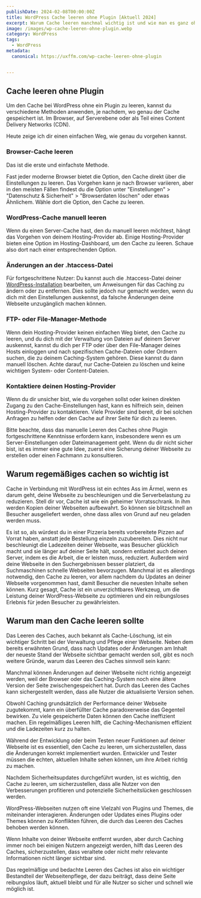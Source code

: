 ```yaml
---
publishDate: 2024-02-08T00:00:00Z
title: WordPress Cache leeren ohne Plugin [Aktuell 2024]
excerpt: Warum Cache leeren manchmal wichtig ist und wie man es ganz ohne Plugin schafft.
image: /images/wp-cache-leeren-ohne-plugin.webp
category: WordPress
tags:
  - WordPress
metadata:
  canonical: https://uxffm.com/wp-cache-leeren-ohne-plugin


---
```


## Cache leeren ohne Plugin

Um den Cache bei WordPress ohne ein Plugin zu leeren, kannst du verschiedene Methoden anwenden, je nachdem, wo genau der Cache gespeichert ist. Im Browser, auf Serverebene oder als Teil eines Content Delivery Networks (CDN). 

Heute zeige ich dir einen einfachen Weg, wie genau du vorgehen kannst.

### Browser-Cache leeren

Das ist die erste und einfachste Methode. 

Fast jeder moderne Browser bietet die Option, den Cache direkt über die Einstellungen zu leeren. Das Vorgehen kann je nach Browser variieren, aber in den meisten Fällen findest du die Option unter "Einstellungen" > "Datenschutz & Sicherheit" > "Browserdaten löschen" oder etwas Ähnlichem. Wähle dort die Option, den Cache zu leeren.

### WordPress-Cache manuell leeren

Wenn du einen Server-Cache hast, den du manuell leeren möchtest, hängt das Vorgehen von deinem Hosting-Provider ab. Einige Hosting-Provider bieten eine Option im Hosting-Dashboard, um den Cache zu leeren. Schaue also dort nach einer entsprechenden Option.

### Änderungen an der .htaccess-Datei
Für fortgeschrittene Nutzer: Du kannst auch die .htaccess-Datei deiner <a href="/service/wordpress-frankfurt">WordPress-Installation</a> bearbeiten, um Anweisungen für das Caching zu ändern oder zu entfernen. Dies sollte jedoch nur gemacht werden, wenn du dich mit den Einstellungen auskennst, da falsche Änderungen deine Webseite unzugänglich machen können.

### FTP- oder File-Manager-Methode
Wenn dein Hosting-Provider keinen einfachen Weg bietet, den Cache zu leeren, und du dich mit der Verwaltung von Dateien auf deinem Server auskennst, kannst du dich per FTP oder über den File-Manager deines Hosts einloggen und nach spezifischen Cache-Dateien oder Ordnern suchen, die zu deinem Caching-System gehören. Diese kannst du dann manuell löschen. Achte darauf, nur Cache-Dateien zu löschen und keine wichtigen System- oder Content-Dateien.

### Kontaktiere deinen Hosting-Provider

Wenn du dir unsicher bist, wie du vorgehen sollst oder keinen direkten Zugang zu den Cache-Einstellungen hast, kann es hilfreich sein, deinen Hosting-Provider zu kontaktieren. Viele Provider sind bereit, dir bei solchen Anfragen zu helfen oder den Cache auf ihrer Seite für dich zu leeren.

Bitte beachte, dass das manuelle Leeren des Caches ohne Plugin fortgeschrittene Kenntnisse erfordern kann, insbesondere wenn es um Server-Einstellungen oder Dateimanagement geht. Wenn du dir nicht sicher bist, ist es immer eine gute Idee, zuerst eine Sicherung deiner Webseite zu erstellen oder einen Fachmann zu konsultieren.

## Warum regemäßiges cachen so wichtig ist

Cache in Verbindung mit WordPress ist ein echtes Ass im Ärmel, wenn es darum geht, deine Webseite zu beschleunigen und die Serverbelastung zu reduzieren. Stell dir vor, Cache ist wie ein geheimer Vorratsschrank. In ihm werden Kopien deiner Webseiten aufbewahrt. So können sie blitzschnell an Besucher ausgeliefert werden, ohne dass alles von Grund auf neu geladen werden muss.


Es ist so, als würdest du in einer Pizzeria bereits vorbereitete Pizzen auf Vorrat haben, anstatt jede Bestellung einzeln zuzubereiten. Dies nicht nur beschleunigt die Ladezeiten deiner Webseite, was Besucher glücklich macht und sie länger auf deiner Seite hält, sondern entlastet auch deinen Server, indem es die Arbeit, die er leisten muss, reduziert. Außerdem wird deine Webseite in den Suchergebnissen besser platziert, da Suchmaschinen schnelle Webseiten bevorzugen. Manchmal ist es allerdings notwendig, den Cache zu leeren, vor allem nachdem du Updates an deiner Webseite vorgenommen hast, damit Besucher die neuesten Inhalte sehen können. Kurz gesagt, Cache ist ein unverzichtbares Werkzeug, um die Leistung deiner WordPress-Webseite zu optimieren und ein reibungsloses Erlebnis für jeden Besucher zu gewährleisten.

## Warum man den Cache leeren sollte

Das Leeren des Caches, auch bekannt als Cache-Löschung, ist ein wichtiger Schritt bei der Verwaltung und Pflege einer Webseite. Neben dem bereits erwähnten Grund, dass nach Updates oder Änderungen am Inhalt der neueste Stand der Webseite sichtbar gemacht werden soll, gibt es noch weitere Gründe, warum das Leeren des Caches sinnvoll sein kann:

Manchmal können Änderungen auf deiner Webseite nicht richtig angezeigt werden, weil der Browser oder das Caching-System noch eine ältere Version der Seite zwischengespeichert hat. Durch das Leeren des Caches kann sichergestellt werden, dass alle Nutzer die aktualisierte Version sehen.

Obwohl Caching grundsätzlich der Performance deiner Webseite zugutekommt, kann ein überfüllter Cache paradoxerweise das Gegenteil bewirken. Zu viele gespeicherte Daten können den Cache ineffizient machen. Ein regelmäßiges Leeren hilft, die Caching-Mechanismen effizient und die Ladezeiten kurz zu halten.

Während der Entwicklung oder beim Testen neuer Funktionen auf deiner Webseite ist es essentiell, den Cache zu leeren, um sicherzustellen, dass die Änderungen korrekt implementiert wurden. Entwickler und Tester müssen die echten, aktuellen Inhalte sehen können, um ihre Arbeit richtig zu machen.

Nachdem Sicherheitsupdates durchgeführt wurden, ist es wichtig, den Cache zu leeren, um sicherzustellen, dass alle Nutzer von den Verbesserungen profitieren und potenzielle Sicherheitslücken geschlossen werden.

WordPress-Webseiten nutzen oft eine Vielzahl von Plugins und Themes, die miteinander interagieren. Änderungen oder Updates eines Plugins oder Themes können zu Konflikten führen, die durch das Leeren des Caches behoben werden können.

Wenn Inhalte von deiner Webseite entfernt wurden, aber durch Caching immer noch bei einigen Nutzern angezeigt werden, hilft das Leeren des Caches, sicherzustellen, dass veraltete oder nicht mehr relevante Informationen nicht länger sichtbar sind.

Das regelmäßige und bedachte Leeren des Caches ist also ein wichtiger Bestandteil der Webseitenpflege, der dazu beiträgt, dass deine Seite reibungslos läuft, aktuell bleibt und für alle Nutzer so sicher und schnell wie möglich ist.


